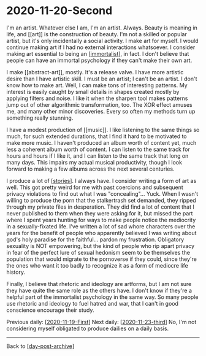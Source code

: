# 2020-11-20-Second

I'm an artist.  Whatever else I am, I'm an artist.  Always.  Beauty is meaning in life, and [[art]] is the construction of beauty.  I'm not a skilled or popular artist, but it's only incidentally a social activity.  I make art for myself.  I would continue making art if I had no external interactions whatsoever.  I consider making art essential to being an [[immortalist]], in fact.  I don't believe that people can have an immortal psychology if they can't make their own art.

I make [[abstract-art]], mostly.  It's a release valve.  I have more artistic desire than I have artistic skill.  I must be an artist; I can't be an artist.  I don't know how to make art.  Well, I can make tons of interesting patterns.  My interest is easily caught by small details in shapes created mostly by applying filters and noise.  I like it when the sharpen tool makes patterns jump out of other algorithmic transformation, too.  The XOR effect amuses me, and many other minor discoveries.  Every so often my methods turn up something really stunning.

I have a modest production of [[music]].  I like listening to the same things so much, for such extended durations, that I find it hard to be motivated to make more music.  I haven't produced an album worth of content yet, much less a coherent album worth of content.  I can listen to the same track for hours and hours if I like it, and I can listen to the same track that long on many days.  This impairs my actual musical productivity, though I look forward to making a few albums across the next several centuries.

I produce a lot of [[stories]].  I always have.  I consider writing a form of art as well.  This got pretty weird for me with past coercions and subsequent privacy violations to find out what I was "concealing"...  Yuck.  When I wasn't willing to produce the porn that the stalkertrash set demanded, they ripped through my private files in desperation.  They did find a lot of content that I never published to them when they were asking for it, but missed the part where I spent years hunting for ways to make people notice the mediocrity in a sexually-fixated life.  I've written a lot of sad whore characters over the years for the benefit of people who apparently believed I was writing about god's holy paradise for the faithful... pardon my frustration.  Obligatory sexuality is NOT empowering, but the kind of people who rip apart privacy in fear of the perfect lure of sexual hedonism seem to be themselves the population that would migrate to the pornoverse if they could, since they're the ones who want it too badly to recognize it as a form of mediocre life history.

Finally, I believe that rhetoric and ideology are artforms, but I am not sure they have quite the same role as the others have.  I don't know if they're a helpful part of the immortalist psychology in the same way.  So many people use rhetoric and ideology to fuel hatred and war, that I can't in good conscience encourage their study.

Previous daily: [[2020-11-19-First]]
Next daily: [[2020-11-23-third]]  No, I'm not considering myself obligated to produce dailies on a daily basis.

---
Back to [[day-post-archive]]

[//begin]: # "Autogenerated link references for markdown compatibility"
[immortalist]: immortalist.md "Immortalist"
[stories]: stories.md "Stories"
[2020-11-19-First]: 2020-11-19-First.md "2020-11-19-First"
[2020-11-23-third]: 2020-11-23-third.md "2020-11-23-Third"
[day-post-archive]: day-post-archive.md "Day Post Archive"
[//end]: # "Autogenerated link references"